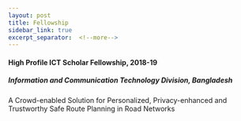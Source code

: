 ```yaml
---
layout: post
title: Fellowship
sidebar_link: true
excerpt_separator:  <!--more-->
---
```


#### High Profile ICT Scholar Fellowship, 2018-19
##### Information and Communication Technology Division, Bangladesh
<fh2> A Crowd-enabled Solution for Personalized, Privacy-enhanced and Trustworthy Safe Route Planning in Road Networks </fh2>
